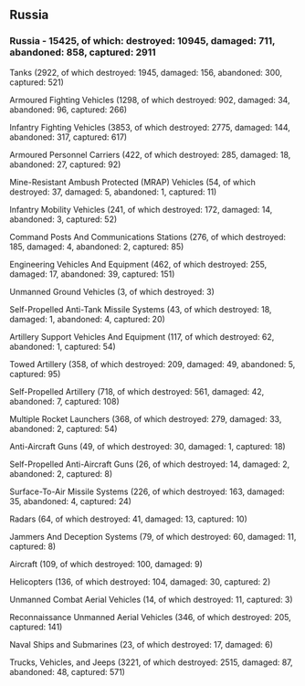 
 
 ## Russia
 
 ### Russia - 15425, of which: destroyed: 10945, damaged: 711, abandoned: 858, captured: 2911

 

 

 Tanks (2922, of which destroyed: 1945, damaged: 156, abandoned: 300, captured: 521)

 Armoured Fighting Vehicles (1298, of which destroyed: 902, damaged: 34, abandoned: 96, captured: 266)

 Infantry Fighting Vehicles (3853, of which destroyed: 2775, damaged: 144, abandoned: 317, captured: 617)

 Armoured Personnel Carriers (422, of which destroyed: 285, damaged: 18, abandoned: 27, captured: 92)

 Mine-Resistant Ambush Protected (MRAP) Vehicles (54, of which destroyed: 37, damaged: 5, abandoned: 1, captured: 11)

 Infantry Mobility Vehicles (241, of which destroyed: 172, damaged: 14, abandoned: 3, captured: 52)

 Command Posts And Communications Stations (276, of which destroyed: 185, damaged: 4, abandoned: 2, captured: 85)

 Engineering Vehicles And Equipment (462, of which destroyed: 255, damaged: 17, abandoned: 39, captured: 151)

 Unmanned Ground Vehicles (3, of which destroyed: 3)

 Self-Propelled Anti-Tank Missile Systems (43, of which destroyed: 18, damaged: 1, abandoned: 4, captured: 20)

 Artillery Support Vehicles And Equipment (117, of which destroyed: 62, abandoned: 1, captured: 54)

 Towed Artillery (358, of which destroyed: 209, damaged: 49, abandoned: 5, captured: 95)

 Self-Propelled Artillery (718, of which destroyed: 561, damaged: 42, abandoned: 7, captured: 108)

 Multiple Rocket Launchers (368, of which destroyed: 279, damaged: 33, abandoned: 2, captured: 54)

 Anti-Aircraft Guns (49, of which destroyed: 30, damaged: 1, captured: 18)

 Self-Propelled Anti-Aircraft Guns (26, of which destroyed: 14, damaged: 2, abandoned: 2, captured: 8)

 Surface-To-Air Missile Systems (226, of which destroyed: 163, damaged: 35, abandoned: 4, captured: 24)

 Radars (64, of which destroyed: 41, damaged: 13, captured: 10)

 Jammers And Deception Systems (79, of which destroyed: 60, damaged: 11, captured: 8)

 Aircraft (109, of which destroyed: 100, damaged: 9)

 Helicopters (136, of which destroyed: 104, damaged: 30, captured: 2)

 Unmanned Combat Aerial Vehicles (14, of which destroyed: 11, captured: 3)

 Reconnaissance Unmanned Aerial Vehicles (346, of which destroyed: 205, captured: 141)

 Naval Ships and Submarines (23, of which destroyed: 17, damaged: 6)

 Trucks, Vehicles, and Jeeps (3221, of which destroyed: 2515, damaged: 87, abandoned: 48, captured: 571)

